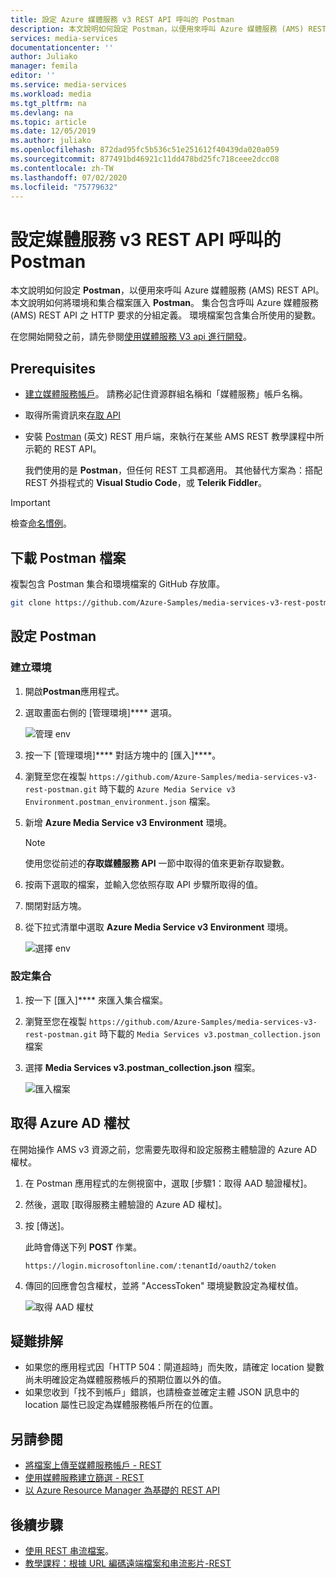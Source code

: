 ```yaml
---
title: 設定 Azure 媒體服務 v3 REST API 呼叫的 Postman
description: 本文說明如何設定 Postman，以便用來呼叫 Azure 媒體服務 (AMS) REST API。
services: media-services
documentationcenter: ''
author: Juliako
manager: femila
editor: ''
ms.service: media-services
ms.workload: media
ms.tgt_pltfrm: na
ms.devlang: na
ms.topic: article
ms.date: 12/05/2019
ms.author: juliako
ms.openlocfilehash: 872dad95fc5b536c51e251612f40439da020a059
ms.sourcegitcommit: 877491bd46921c11dd478bd25fc718ceee2dcc08
ms.contentlocale: zh-TW
ms.lasthandoff: 07/02/2020
ms.locfileid: "75779632"
---
```

# <a name="configure-postman-for-media-services-v3-rest-api-calls"></a>設定媒體服務 v3 REST API 呼叫的 Postman

本文說明如何設定 **Postman**，以便用來呼叫 Azure 媒體服務 (AMS) REST API。 本文說明如何將環境和集合檔案匯入 **Postman**。 集合包含呼叫 Azure 媒體服務 (AMS) REST API 之 HTTP 要求的分組定義。 環境檔案包含集合所使用的變數。

在您開始開發之前，請先參閱[使用媒體服務 V3 api 進行開發](media-services-apis-overview.md)。

## <a name="prerequisites"></a>Prerequisites

- [建立媒體服務帳戶](create-account-cli-how-to.md)。 請務必記住資源群組名稱和「媒體服務」帳戶名稱。 
- 取得所需資訊來[存取 API](access-api-cli-how-to.md)
- 安裝 [Postman](https://www.getpostman.com/) \(英文\) REST 用戶端，來執行在某些 AMS REST 教學課程中所示範的 REST API。 

    我們使用的是 **Postman**，但任何 REST 工具都適用。 其他替代方案為：搭配 REST 外掛程式的 **Visual Studio Code**，或 **Telerik Fiddler**。 

> [!IMPORTANT]
> 檢查[命名慣例](media-services-apis-overview.md#naming-conventions)。

## <a name="download-postman-files"></a>下載 Postman 檔案

複製包含 Postman 集合和環境檔案的 GitHub 存放庫。

 ```bash
 git clone https://github.com/Azure-Samples/media-services-v3-rest-postman.git
 ```

## <a name="configure-postman"></a>設定 Postman

### <a name="configure-the-environment"></a>建立環境 

1. 開啟**Postman**應用程式。
2. 選取畫面右側的 [管理環境]**** 選項。

    ![管理 env](./media/develop-with-postman/postman-import-env.png)
4. 按一下 [管理環境]**** 對話方塊中的 [匯入]****。
2. 瀏覽至您在複製 `https://github.com/Azure-Samples/media-services-v3-rest-postman.git` 時下載的 `Azure Media Service v3 Environment.postman_environment.json` 檔案。
6. 新增 **Azure Media Service v3 Environment** 環境。

    > [!Note]
    > 使用您從前述的**存取媒體服務 API** 一節中取得的值來更新存取變數。

7. 按兩下選取的檔案，並輸入您依照存取 API 步驟所取得的值。
8. 關閉對話方塊。
9. 從下拉式清單中選取 **Azure Media Service v3 Environment** 環境。

    ![選擇 env](./media/develop-with-postman/choose-env.png)
   
### <a name="configure-the-collection"></a>設定集合

1. 按一下 [匯入]**** 來匯入集合檔案。
1. 瀏覽至您在複製 `https://github.com/Azure-Samples/media-services-v3-rest-postman.git` 時下載的 `Media Services v3.postman_collection.json` 檔案
3. 選擇 **Media Services v3.postman_collection.json** 檔案。

    ![匯入檔案](./media/develop-with-postman/postman-import-collection.png)

## <a name="get-azure-ad-token"></a>取得 Azure AD 權杖 

在開始操作 AMS v3 資源之前，您需要先取得和設定服務主體驗證的 Azure AD 權杖。

1. 在 Postman 應用程式的左側視窗中，選取 [步驟1：取得 AAD 驗證權杖]。
2. 然後，選取 [取得服務主體驗證的 Azure AD 權杖]。
3. 按 [傳送]。

    此時會傳送下列 **POST** 作業。

    ```
    https://login.microsoftonline.com/:tenantId/oauth2/token
    ```

4. 傳回的回應會包含權杖，並將 "AccessToken" 環境變數設定為權杖值。  

    ![取得 AAD 權杖](./media/develop-with-postman/postman-get-aad-auth-token.png)

## <a name="troubleshooting"></a>疑難排解 

* 如果您的應用程式因「HTTP 504：閘道超時」而失敗，請確定 location 變數尚未明確設定為媒體服務帳戶的預期位置以外的值。 
* 如果您收到「找不到帳戶」錯誤，也請檢查並確定主體 JSON 訊息中的 location 屬性已設定為媒體服務帳戶所在的位置。 

## <a name="see-also"></a>另請參閱

- [將檔案上傳至媒體服務帳戶 - REST](upload-files-rest-how-to.md)
- [使用媒體服務建立篩選 - REST](filters-dynamic-manifest-rest-howto.md)
- [以 Azure Resource Manager 為基礎的 REST API](https://github.com/Azure-Samples/media-services-v3-arm-templates)

## <a name="next-steps"></a>後續步驟

- [使用 REST 串流檔案](stream-files-tutorial-with-rest.md)。  
- [教學課程：根據 URL 編碼遠端檔案和串流影片-REST](stream-files-tutorial-with-rest.md)
